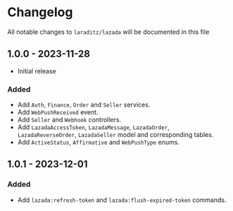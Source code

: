 # Changelog

All notable changes to `laraditz/lazada` will be documented in this file

## 1.0.0 - 2023-11-28

- Initial release

### Added
- Add `Auth`, `Finance`, `Order` and `Seller` services.
- Add `WebPushReceived` event.
- Add `Seller` and `Webhook` controllers.
- Add `LazadaAccessToken`, `LazadaMessage`, `LazadaOrder`, `LazadaReverseOrder`, `LazadaSeller` model and corresponding tables.
- Add `ActiveStatus`, `Affirmative` and `WebPushType` enums.

## 1.0.1 - 2023-12-01

### Added
- Add `lazada:refresh-token` and `lazada:flush-expired-token` commands.
